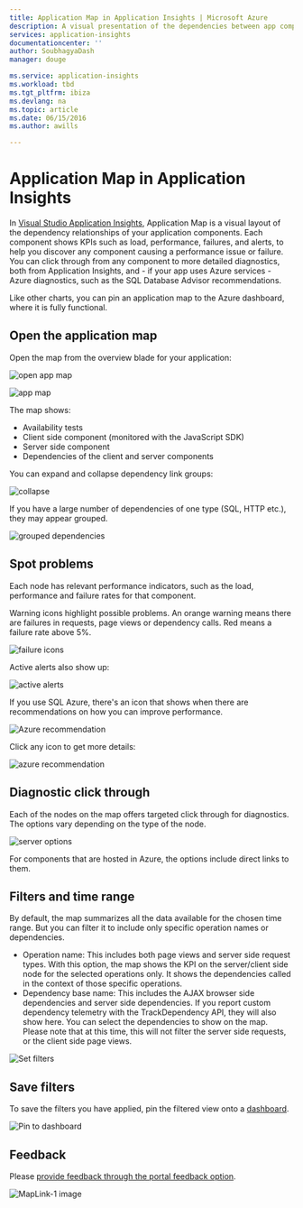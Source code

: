 ```yaml
---
title: Application Map in Application Insights | Microsoft Azure
description: A visual presentation of the dependencies between app components, labeled with KPIs and alerts.
services: application-insights
documentationcenter: ''
author: SoubhagyaDash
manager: douge

ms.service: application-insights
ms.workload: tbd
ms.tgt_pltfrm: ibiza
ms.devlang: na
ms.topic: article
ms.date: 06/15/2016
ms.author: awills

---
```

# Application Map in Application Insights
In [Visual Studio Application Insights](app-insights-overview.md), Application Map is a visual layout of the dependency relationships of your application components. Each component shows KPIs such as load, performance, failures, and alerts, to help you discover any component causing a performance issue or failure. You can click through from any component to more detailed diagnostics, both from Application Insights, and - if your app uses Azure services - Azure diagnostics, such as the SQL Database Advisor recommendations.

Like other charts, you can pin an application map to the Azure dashboard, where it is fully functional. 

## Open the application map
Open the map from the overview blade for your application:

![open app map](./media/app-insights-app-map/01.png)

![app map](./media/app-insights-app-map/02.png)

The map shows:

* Availability tests
* Client side component (monitored with the JavaScript SDK)
* Server side component
* Dependencies of the client and server components

You can expand and collapse dependency link groups:

![collapse](./media/app-insights-app-map/03.png)

If you have a large number of dependencies of one type (SQL, HTTP etc.), they may appear grouped. 

![grouped dependencies](./media/app-insights-app-map/03-2.png)

## Spot problems
Each node has relevant performance indicators, such as the load, performance and failure rates for that component. 

Warning icons highlight possible problems. An orange warning means there are failures in requests, page views or dependency calls. Red means a failure rate above 5%.

![failure icons](./media/app-insights-app-map/04.png)

Active alerts also show up: 

![active alerts](./media/app-insights-app-map/05.png)

If you use SQL Azure, there's an icon that shows when there are recommendations on how you can improve performance. 

![Azure recommendation](./media/app-insights-app-map/06.png)

Click any icon to get more details:

![azure recommendation](./media/app-insights-app-map/07.png)

## Diagnostic click through
Each of the nodes on the map offers targeted click through for diagnostics. The options vary depending on the type of the node.

![server options](./media/app-insights-app-map/09.png)

For components that are hosted in Azure, the options include direct links to them.

## Filters and time range
By default, the map summarizes all the data available for the chosen time range. But you can filter it to include only specific operation names or dependencies.

* Operation name: This includes both page views and server side request types. With this option, the map shows the KPI on the server/client side node for the selected operations only. It shows the dependencies called in the context of those specific operations.
* Dependency base name: This includes the AJAX browser side dependencies and server side dependencies. If you report custom dependency telemetry with the TrackDependency API, they will also show here. You can select the dependencies to show on the map. Please note that at this time, this will not filter the server side requests, or the client side page views.

![Set filters](./media/app-insights-app-map/11.png)

## Save filters
To save the filters you have applied, pin the filtered view onto a [dashboard](app-insights-dashboards.md).

![Pin to dashboard](./media/app-insights-app-map/12.png)

## Feedback
Please [provide feedback through the portal feedback option](app-insights-get-dev-support.md).

![MapLink-1 image](./media/app-insights-app-map/13.png)

